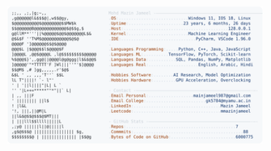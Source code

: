 <picture>
  <source srcset="https://raw.githubusercontent.com/mmazinjameel/mmazinjameel/main/dark_mode.svg?v=1748707881" media="(prefers-color-scheme: dark)">
  <img src="https://raw.githubusercontent.com/mmazinjameel/mmazinjameel/main/light_mode.svg?v=1748707881">
</picture>
